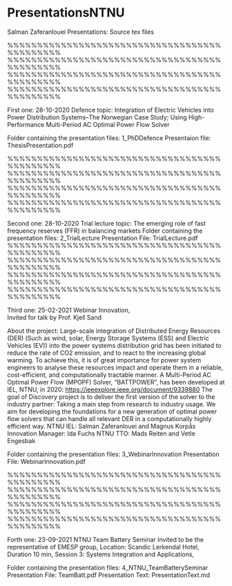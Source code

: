 # PresentationsNTNU
Salman Zaferanlouei Presentations:
Source tex files

%%%%%%%%%%%%%%%%%%%%%%%%%%%%%%%%%%%%%%%%%%%%%
%%%%%%%%%%%%%%%%%%%%%%%%%%%%%%%%%%%%%%%%%%%%%
%%%%%%%%%%%%%%%%%%%%%%%%%%%%%%%%%%%%%%%%%%%%%
%%%%%%%%%%%%%%%%%%%%%%%%%%%%%%%%%%%%%%%%%%%%%

First one: 28-10-2020
Defence topic:
Integration of Electric Vehicles into Power Distribution Systems–The Norwegian Case Study; Using High-Performance Multi-Period AC Optimal Power Flow Solver

Folder containing the presentation files: 1_PhDDefence
Presentaion file: ThesisPresentation.pdf


%%%%%%%%%%%%%%%%%%%%%%%%%%%%%%%%%%%%%%%%%%%%%
%%%%%%%%%%%%%%%%%%%%%%%%%%%%%%%%%%%%%%%%%%%%%
%%%%%%%%%%%%%%%%%%%%%%%%%%%%%%%%%%%%%%%%%%%%%
%%%%%%%%%%%%%%%%%%%%%%%%%%%%%%%%%%%%%%%%%%%%%

Second one: 28-10-2020
Trial lecture topic:
The emerging role of fast frequency reserves
(FFR) in balancing markets
Folder containing the presentation files: 2_TrialLecture
Presentation File: TrialLecture.pdf
%%%%%%%%%%%%%%%%%%%%%%%%%%%%%%%%%%%%%%%%%%%%%
%%%%%%%%%%%%%%%%%%%%%%%%%%%%%%%%%%%%%%%%%%%%%
%%%%%%%%%%%%%%%%%%%%%%%%%%%%%%%%%%%%%%%%%%%%%
%%%%%%%%%%%%%%%%%%%%%%%%%%%%%%%%%%%%%%%%%%%%%

Third one: 25-02-2021
Webinar Innovation,    
Invited for talk by Prof. Kjell Sand

About the project: 
Large-scale integration of Distributed Energy Resources (DER) (Such as wind, solar, Energy Storage Systems (ESS) and Electric Vehicles (EV)) into the power systems distribution grid has been initiated to reduce the rate of CO2 emission, and to react to the increasing global warming. To achieve this, it is of great importance for power system engineers to analyse these resources impact and operate them in a reliable, cost-efficient, and computationally tractable manner. 
A Multi-Period AC Optimal Power Flow (MPOPF) Solver, “BATTPOWER”, has been developed at IEL, NTNU, in 2020:
https://ieeexplore.ieee.org/document/9339880
The goal of Discovery project is to deliver the first version of the solver to the industry partner: Taking a main step from research to industry usage. We aim for developing the foundations for a new generation of optimal power flow solvers that can handle all relevant DER in a computationally highly efficient way. 
NTNU IEL: Salman Zaferanlouei and Magnus Korpås Innovation Manager: Ida Fuchs
NTNU TTO: Mads Reiten and Vetle Engesbak

Folder containing the presentation files: 3_WebinarInnovation
Presentation File: WebinarInnovation.pdf

%%%%%%%%%%%%%%%%%%%%%%%%%%%%%%%%%%%%%%%%%%%%%
%%%%%%%%%%%%%%%%%%%%%%%%%%%%%%%%%%%%%%%%%%%%%
%%%%%%%%%%%%%%%%%%%%%%%%%%%%%%%%%%%%%%%%%%%%%
%%%%%%%%%%%%%%%%%%%%%%%%%%%%%%%%%%%%%%%%%%%%%

Forth one: 23-09-2021
NTNU Team Battery Seminar
Invited to be the representative of EMESP group, 
Location: Scandic Lerkendal Hotel,
Duration 10 min,
Session 3: Systems Integration and Applications,

Folder containing the presentation files: 4_NTNU_TeamBatterySeminar
Presentation File: TeamBatt.pdf
Presentation Text: PresentationText.md


